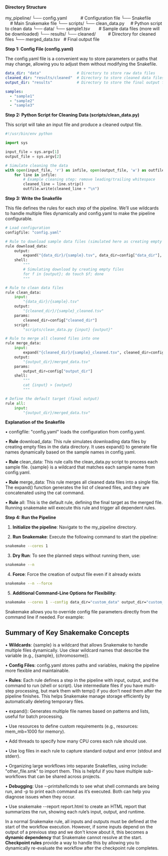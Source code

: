 
#### Directory Structure

my_pipeline/
	└── config.yaml                       # Configuration file
	└── Snakefile                           # Main Snakemake file
	└── scripts/
		   └── clean_data.py       # Python script to clean data
	└── data/
		   └── sample1.tsv           # Sample data files (more will be downloaded)
	└── results/
		   └── cleaned/                 # Directory for cleaned files
		   └── merged_data.tsv   # Final output file

**Step 1: Config File (config.yaml)**

The config.yaml file is a convenient way to store parameters or paths that may change, allowing you to adjust them without modifying the Snakefile.

```yaml
data_dir: "data"                # Directory to store raw data files
cleaned_dir: "results/cleaned"  # Directory to store cleaned data files
output_dir: "results"           # Directory to store the final output file

samples:
  - "sample1"
  - "sample2"
  - "sample3"
```
  
**Step 2: Python Script for Cleaning Data (scripts/clean_data.py)**

This script will take an input file and produce a cleaned output file. 

```python
#!/usr/bin/env python

import sys

input_file = sys.argv[1]
output_file = sys.argv[2]

# Simulate cleaning the data
with open(input_file, 'r') as infile, open(output_file, 'w') as outfile:
    for line in infile:
        # Example cleaning step: remove leading/trailing whitespace
        cleaned_line = line.strip()
        outfile.write(cleaned_line + "\n")
```

**Step 3: Write the Snakefile**

This file defines the rules for each step of the pipeline. We’ll use wildcards to handle multiple files dynamically and config.yaml to make the pipeline configurable.

```python
# Load configuration
configfile: "config.yaml"

# Rule to download sample data files (simulated here as creating empty files)
rule download_data:
    output:
        expand("{data_dir}/{sample}.tsv", data_dir=config["data_dir"], sample=config["samples"])
    shell:
        """
        # Simulating download by creating empty files
        for f in {output}; do touch $f; done
        """

# Rule to clean data files
rule clean_data:
    input:
        "{data_dir}/{sample}.tsv"
    output:
        "{cleaned_dir}/{sample}_cleaned.tsv"
    params:
        cleaned_dir=config["cleaned_dir"]
    script:
        "scripts/clean_data.py {input} {output}"

# Rule to merge all cleaned files into one
rule merge_data:
    input:
        expand("{cleaned_dir}/{sample}_cleaned.tsv", cleaned_dir=config["cleaned_dir"], sample=config["samples"])
    output:
        "{output_dir}/merged_data.tsv"
    params:
        output_dir=config["output_dir"]
    shell:
        """
        cat {input} > {output}
        """

# Define the default target (final output)
rule all:
    input:
        "{output_dir}/merged_data.tsv"
```

**Explanation of the Snakefile**


• configfile: "config.yaml" loads the configuration from config.yaml.

• **Rule** download_data: This rule simulates downloading data files by creating empty files in the data directory. It uses expand() to generate file names dynamically based on the sample names in config.yaml.

• **Rule** clean_data: This rule calls the clean_data.py script to process each sample file. {sample} is a wildcard that matches each sample name from config.yaml.

• **Rule** merge_data: This rule merges all cleaned data files into a single file. The expand() function generates the list of cleaned files, and they are concatenated using the cat command.

• **Rule** all: This is the default rule, defining the final target as the merged file. Running snakemake will execute this rule and trigger all dependent rules.


**Step 4: Run the Pipeline**

1. **Initialize the pipeline**: Navigate to the my_pipeline directory.

2. **Run Snakemake**: Execute the following command to start the pipeline:

```bash
snakemake --cores 1
```

3. **Dry Run**: To see the planned steps without running them, use:

```bash
snakemake --n
```

4. **Force**: Force the creation of output file even if it already exists

  ```bash
snakemake --n --force
```

5. **Additional Command-Line Options for Flexibility**: 

```bash
snakemake --cores 1 --config data_dir="custom_data" output_dir="custom_results"
```

  
Snakemake allows you to override config file parameters directly from the command line if needed. For example:

## **Summary of Key Snakemake Concepts**
  
• **Wildcards**: {sample} is a wildcard that allows Snakemake to handle multiple files dynamically. Use clear wildcard names that describe the variable (e.g., {sample}, {chromosome}).

• **Config Files**: config.yaml stores paths and variables, making the pipeline more flexible and maintainable.

• **Rules**: Each rule defines a step in the pipeline with input, output, and the command to run (shell or script). Use intermediate files if you have multi-step processing, but mark them with temp() if you don’t need them after the pipeline finishes. This helps Snakemake manage storage efficiently by automatically deleting temporary files.

• expand(): Generates multiple file names based on patterns and lists, useful for batch processing.

• Use resources to define custom requirements (e.g., resources: mem_mb=1000 for memory).

• Add threads to specify how many CPU cores each rule should use.

• Use log files in each rule to capture standard output and error (stdout and stderr).

• Organizing large workflows into separate Snakefiles, using include: "other_file.smk" to import them. This is helpful if you have multiple sub-workflows that can be shared across projects.

• **Debugging**: Use --printshellcmds to see what shell commands are being run, and -p to print each command as it’s executed. Both can help you diagnose issues when they occur.

• Use snakemake --report report.html to create an HTML report that summarizes the run, showing each rule’s input, output, and runtime.

In a normal Snakemake rule, all inputs and outputs must be defined at the start of the workflow execution. However, if some inputs depend on the output of a previous step and we don't know about it, this becomes a **dynamic dependency** that Snakemake cannot resolve at the start. **Checkpoint rules** provide a way to handle this by allowing you to dynamically re-evaluate the workflow after the checkpoint rule completes.
